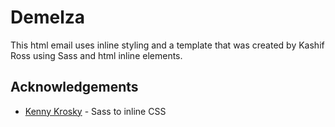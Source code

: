 # Demelza 

This html email uses inline styling and a template that was created by Kashif Ross using Sass and html inline elements. 

## Acknowledgements 

* [Kenny Krosky](https://github.com/atokad5/sass-to-inline-css) - Sass to inline CSS
